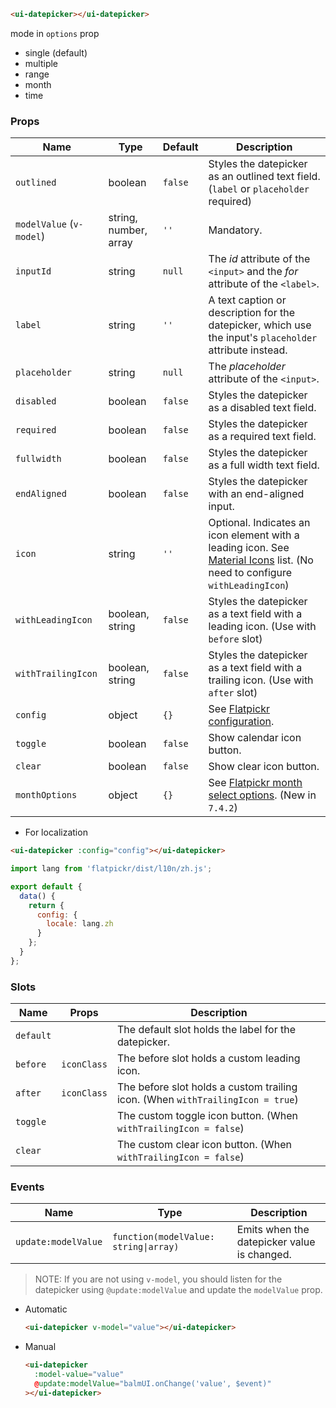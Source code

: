 ```html
<ui-datepicker></ui-datepicker>
```

<ui-datepicker> mode in `options` prop

- single (default)
- multiple
- range
- month
- time

### Props

| Name                     | Type                  | Default | Description                                                                                                                            |
| ------------------------ | --------------------- | ------- | -------------------------------------------------------------------------------------------------------------------------------------- |
| `outlined`               | boolean               | `false` | Styles the datepicker as an outlined text field. (`label` or `placeholder` required)                                                   |
| `modelValue` (`v-model`) | string, number, array | `''`    | Mandatory.                                                                                                                             |
| `inputId`                | string                | `null`  | The _id_ attribute of the `<input>` and the _for_ attribute of the `<label>`.                                                          |
| `label`                  | string                | `''`    | A text caption or description for the datepicker, which use the input's `placeholder` attribute instead.                               |
| `placeholder`            | string                | `null`  | The _placeholder_ attribute of the `<input>`.                                                                                          |
| `disabled`               | boolean               | `false` | Styles the datepicker as a disabled text field.                                                                                        |
| `required`               | boolean               | `false` | Styles the datepicker as a required text field.                                                                                        |
| `fullwidth`              | boolean               | `false` | Styles the datepicker as a full width text field.                                                                                      |
| `endAligned`             | boolean               | `false` | Styles the datepicker with an end-aligned input.                                                                                       |
| `icon`                   | string                | `''`    | Optional. Indicates an icon element with a leading icon. See [Material Icons](/#/icons) list. (No need to configure `withLeadingIcon`) |
| `withLeadingIcon`        | boolean, string       | `false` | Styles the datepicker as a text field with a leading icon. (Use with `before` slot)                                                    |
| `withTrailingIcon`       | boolean, string       | `false` | Styles the datepicker as a text field with a trailing icon. (Use with `after` slot)                                                    |
| `config`                 | object                | `{}`    | See [Flatpickr configuration](https://flatpickr.js.org/options/).                                                                      |
| `toggle`                 | boolean               | `false` | Show calendar icon button.                                                                                                             |
| `clear`                  | boolean               | `false` | Show clear icon button.                                                                                                                |
| `monthOptions`           | object                | `{}`    | See [Flatpickr month select options](https://flatpickr.js.org/plugins/#monthselectplugin). (New in `7.4.2`)                            |

- For localization

```html
<ui-datepicker :config="config"></ui-datepicker>
```

```js
import lang from 'flatpickr/dist/l10n/zh.js';

export default {
  data() {
    return {
      config: {
        locale: lang.zh
      }
    };
  }
};
```

### Slots

| Name      | Props       | Description                                                                    |
| --------- | ----------- | ------------------------------------------------------------------------------ |
| `default` |             | The default slot holds the label for the datepicker.                           |
| `before`  | `iconClass` | The before slot holds a custom leading icon.                                   |
| `after`   | `iconClass` | The before slot holds a custom trailing icon. (When `withTrailingIcon = true`) |
| `toggle`  |             | The custom toggle icon button. (When `withTrailingIcon = false`)               |
| `clear`   |             | The custom clear icon button. (When `withTrailingIcon = false`)                |

### Events

| Name                | Type                                  | Description                                 |
| ------------------- | ------------------------------------- | ------------------------------------------- |
| `update:modelValue` | `function(modelValue: string\|array)` | Emits when the datepicker value is changed. |

> NOTE: If you are not using `v-model`, you should listen for the datepicker using `@update:modelValue` and update the `modelValue` prop.

- Automatic

  ```html
  <ui-datepicker v-model="value"></ui-datepicker>
  ```

- Manual

  ```html
  <ui-datepicker
    :model-value="value"
    @update:modelValue="balmUI.onChange('value', $event)"
  ></ui-datepicker>
  ```
